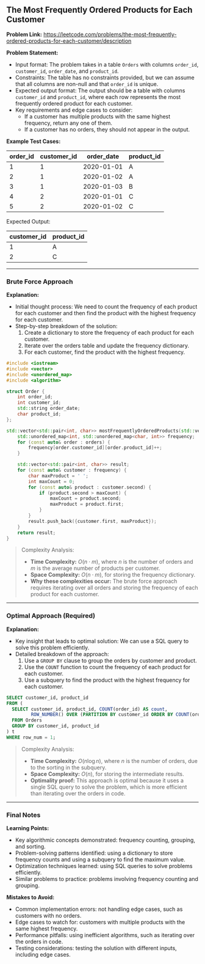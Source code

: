 ## The Most Frequently Ordered Products for Each Customer

**Problem Link:** https://leetcode.com/problems/the-most-frequently-ordered-products-for-each-customer/description

**Problem Statement:**
- Input format: The problem takes in a table `Orders` with columns `order_id`, `customer_id`, `order_date`, and `product_id`.
- Constraints: The table has no constraints provided, but we can assume that all columns are non-null and that `order_id` is unique.
- Expected output format: The output should be a table with columns `customer_id` and `product_id`, where each row represents the most frequently ordered product for each customer.
- Key requirements and edge cases to consider:
  - If a customer has multiple products with the same highest frequency, return any one of them.
  - If a customer has no orders, they should not appear in the output.

**Example Test Cases:**

| order_id | customer_id | order_date | product_id |
| --- | --- | --- | --- |
| 1 | 1 | 2020-01-01 | A |
| 2 | 1 | 2020-01-02 | A |
| 3 | 1 | 2020-01-03 | B |
| 4 | 2 | 2020-01-01 | C |
| 5 | 2 | 2020-01-02 | C |

Expected Output:

| customer_id | product_id |
| --- | --- |
| 1 | A |
| 2 | C |

---

### Brute Force Approach

**Explanation:**
- Initial thought process: We need to count the frequency of each product for each customer and then find the product with the highest frequency for each customer.
- Step-by-step breakdown of the solution:
  1. Create a dictionary to store the frequency of each product for each customer.
  2. Iterate over the orders table and update the frequency dictionary.
  3. For each customer, find the product with the highest frequency.

```cpp
#include <iostream>
#include <vector>
#include <unordered_map>
#include <algorithm>

struct Order {
    int order_id;
    int customer_id;
    std::string order_date;
    char product_id;
};

std::vector<std::pair<int, char>> mostFrequentlyOrderedProducts(std::vector<Order>& orders) {
    std::unordered_map<int, std::unordered_map<char, int>> frequency;
    for (const auto& order : orders) {
        frequency[order.customer_id][order.product_id]++;
    }

    std::vector<std::pair<int, char>> result;
    for (const auto& customer : frequency) {
        char maxProduct = ' ';
        int maxCount = 0;
        for (const auto& product : customer.second) {
            if (product.second > maxCount) {
                maxCount = product.second;
                maxProduct = product.first;
            }
        }
        result.push_back({customer.first, maxProduct});
    }
    return result;
}
```

> Complexity Analysis:
> - **Time Complexity:** $O(n \cdot m)$, where $n$ is the number of orders and $m$ is the average number of products per customer.
> - **Space Complexity:** $O(n \cdot m)$, for storing the frequency dictionary.
> - **Why these complexities occur:** The brute force approach requires iterating over all orders and storing the frequency of each product for each customer.

---

### Optimal Approach (Required)

**Explanation:**
- Key insight that leads to optimal solution: We can use a SQL query to solve this problem efficiently.
- Detailed breakdown of the approach:
  1. Use a `GROUP BY` clause to group the orders by customer and product.
  2. Use the `COUNT` function to count the frequency of each product for each customer.
  3. Use a subquery to find the product with the highest frequency for each customer.

```sql
SELECT customer_id, product_id
FROM (
  SELECT customer_id, product_id, COUNT(order_id) AS count,
         ROW_NUMBER() OVER (PARTITION BY customer_id ORDER BY COUNT(order_id) DESC) AS row_num
  FROM Orders
  GROUP BY customer_id, product_id
) t
WHERE row_num = 1;
```

> Complexity Analysis:
> - **Time Complexity:** $O(n \log n)$, where $n$ is the number of orders, due to the sorting in the subquery.
> - **Space Complexity:** $O(n)$, for storing the intermediate results.
> - **Optimality proof:** This approach is optimal because it uses a single SQL query to solve the problem, which is more efficient than iterating over the orders in code.

---

### Final Notes

**Learning Points:**
- Key algorithmic concepts demonstrated: frequency counting, grouping, and sorting.
- Problem-solving patterns identified: using a dictionary to store frequency counts and using a subquery to find the maximum value.
- Optimization techniques learned: using SQL queries to solve problems efficiently.
- Similar problems to practice: problems involving frequency counting and grouping.

**Mistakes to Avoid:**
- Common implementation errors: not handling edge cases, such as customers with no orders.
- Edge cases to watch for: customers with multiple products with the same highest frequency.
- Performance pitfalls: using inefficient algorithms, such as iterating over the orders in code.
- Testing considerations: testing the solution with different inputs, including edge cases.
